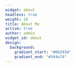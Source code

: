 ```yaml
---
widget: about
headless: true
weight: 10
title: About Me
active: true
author: admin
widget_id: about
design:
  background:
    gradient_start: "#0b293d"
    gradient_end: "#344e74"
---
```

